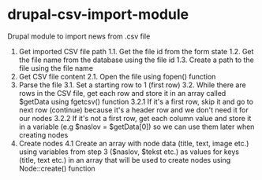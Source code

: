 # drupal-csv-import-module
Drupal module to import news from .csv file

1. Get imported CSV file path
  1.1. Get the file id from the form state
  1.2. Get the file name from the database using the file id
  1.3. Create a path to the file using the file name
2. Get CSV file content
  2.1. Open the file using fopen() function
3. Parse the file
  3.1. Set a starting row to 1 (first row)
  3.2. While there are rows in the CSV file, get each row and store it in an array called $getData using fgetcsv() function
    3.2.1 If it's a first row, skip it and go to next row (continue) because it's a header row and we don't need it for our nodes
    3.2.2 If it's not a first row, get each column value and store it in a variable (e.g $naslov = $getData[0]) so we can use them later when creating nodes
4. Create nodes
  4.1 Create an array with node data (title, text, image etc.) using variables from step 3 ($naslov, $tekst etc.) as values for keys (title, text etc.) in an array that will be used to create nodes using Node::create() function
